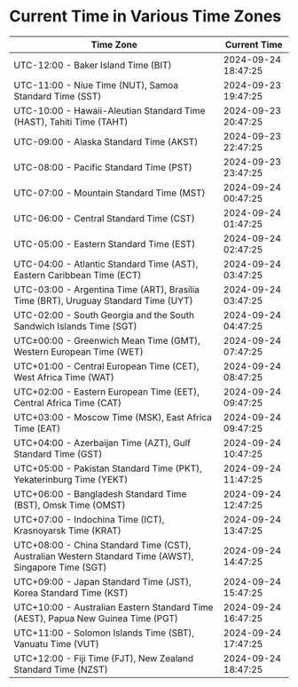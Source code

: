 # Current Time in Various Time Zones

| Time Zone | Current Time |
|-----------|--------------|
| UTC-12:00 - Baker Island Time (BIT) | 2024-09-24 18:47:25 |
| UTC-11:00 - Niue Time (NUT), Samoa Standard Time (SST) | 2024-09-23 19:47:25 |
| UTC-10:00 - Hawaii-Aleutian Standard Time (HAST), Tahiti Time (TAHT) | 2024-09-23 20:47:25 |
| UTC-09:00 - Alaska Standard Time (AKST) | 2024-09-23 22:47:25 |
| UTC-08:00 - Pacific Standard Time (PST) | 2024-09-23 23:47:25 |
| UTC-07:00 - Mountain Standard Time (MST) | 2024-09-24 00:47:25 |
| UTC-06:00 - Central Standard Time (CST) | 2024-09-24 01:47:25 |
| UTC-05:00 - Eastern Standard Time (EST) | 2024-09-24 02:47:25 |
| UTC-04:00 - Atlantic Standard Time (AST), Eastern Caribbean Time (ECT) | 2024-09-24 03:47:25 |
| UTC-03:00 - Argentina Time (ART), Brasília Time (BRT), Uruguay Standard Time (UYT) | 2024-09-24 03:47:25 |
| UTC-02:00 - South Georgia and the South Sandwich Islands Time (SGT) | 2024-09-24 04:47:25 |
| UTC±00:00 - Greenwich Mean Time (GMT), Western European Time (WET) | 2024-09-24 07:47:25 |
| UTC+01:00 - Central European Time (CET), West Africa Time (WAT) | 2024-09-24 08:47:25 |
| UTC+02:00 - Eastern European Time (EET), Central Africa Time (CAT) | 2024-09-24 09:47:25 |
| UTC+03:00 - Moscow Time (MSK), East Africa Time (EAT) | 2024-09-24 09:47:25 |
| UTC+04:00 - Azerbaijan Time (AZT), Gulf Standard Time (GST) | 2024-09-24 10:47:25 |
| UTC+05:00 - Pakistan Standard Time (PKT), Yekaterinburg Time (YEKT) | 2024-09-24 11:47:25 |
| UTC+06:00 - Bangladesh Standard Time (BST), Omsk Time (OMST) | 2024-09-24 12:47:25 |
| UTC+07:00 - Indochina Time (ICT), Krasnoyarsk Time (KRAT) | 2024-09-24 13:47:25 |
| UTC+08:00 - China Standard Time (CST), Australian Western Standard Time (AWST), Singapore Time (SGT) | 2024-09-24 14:47:25 |
| UTC+09:00 - Japan Standard Time (JST), Korea Standard Time (KST) | 2024-09-24 15:47:25 |
| UTC+10:00 - Australian Eastern Standard Time (AEST), Papua New Guinea Time (PGT) | 2024-09-24 16:47:25 |
| UTC+11:00 - Solomon Islands Time (SBT), Vanuatu Time (VUT) | 2024-09-24 17:47:25 |
| UTC+12:00 - Fiji Time (FJT), New Zealand Standard Time (NZST) | 2024-09-24 18:47:25 |
